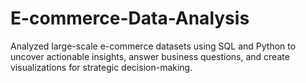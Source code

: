 # E-commerce-Data-Analysis
Analyzed large-scale e-commerce datasets using SQL and Python to uncover actionable insights, answer business questions, and create visualizations for strategic decision-making.
